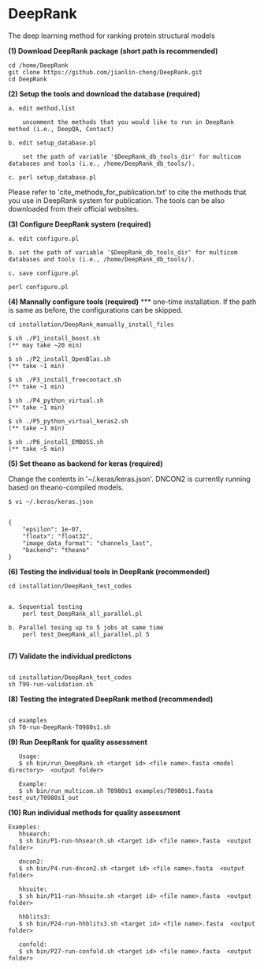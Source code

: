 # DeepRank
The deep learning method for ranking protein structural models


**(1) Download DeepRank package (short path is recommended)**

```
cd /home/DeepRank
git clone https://github.com/jianlin-cheng/DeepRank.git
cd DeepRank
```

**(2) Setup the tools and download the database (required)**

```
a. edit method.list

    uncomment the methods that you would like to run in DeepRank method (i.e., DeepQA, Contact) 

b. edit setup_database.pl

    set the path of variable '$DeepRank_db_tools_dir' for multicom databases and tools (i.e., /home/DeepRank_db_tools/).

c. perl setup_database.pl
```

Please refer to 'cite_methods_for_publication.txt' to cite the methods that you use in DeepRank system for publication. The tools can be also downloaded from their official websites.


**(3) Configure DeepRank system (required)**

```
a. edit configure.pl

b. set the path of variable '$DeepRank_db_tools_dir' for multicom databases and tools (i.e., /home/DeepRank_db_tools/).

c. save configure.pl

perl configure.pl
```

**(4) Mannally configure tools (required)**
*** one-time installation. If the path is same as before, the configurations can be skipped.
```
cd installation/DeepRank_manually_install_files

$ sh ./P1_install_boost.sh 
(** may take ~20 min)

$ sh ./P2_install_OpenBlas.sh 
(** take ~1 min)

$ sh ./P3_install_freecontact.sh 
(** take ~1 min)

$ sh ./P4_python_virtual.sh 
(** take ~1 min)

$ sh ./P5_python_virtual_keras2.sh 
(** take ~1 min)

$ sh ./P6_install_EMBOSS.sh 
(** take ~5 min)
```

**(5) Set theano as backend for keras (required)**

Change the contents in '~/.keras/keras.json'. DNCON2 is currently running based on theano-compiled models.
```
$ vi ~/.keras/keras.json


{
    "epsilon": 1e-07,
    "floatx": "float32",
    "image_data_format": "channels_last",
    "backend": "theano"
}
```

**(6) Testing the individual tools in DeepRank (recommended)**

```
cd installation/DeepRank_test_codes

   
a. Sequential testing 
    perl test_DeepRank_all_parallel.pl
  
b. Parallel tesing up to 5 jobs at same time
    perl test_DeepRank_all_parallel.pl 5
    
```

**(7) Validate the individual predictons**

```

cd installation/DeepRank_test_codes
sh T99-run-validation.sh

```

**(8) Testing the integrated DeepRank method (recommended)**

```

cd examples
sh T0-run-DeepRank-T0980s1.sh

```

**(9) Run DeepRank for quality assessment**

```
   Usage:
   $ sh bin/run_DeepRank.sh <target id> <file name>.fasta <model directory>  <output folder>

   Example:
   $ sh bin/run_multicom.sh T0980s1 examples/T0980s1.fasta test_out/T0980s1_out
```

**(10) Run individual methods for quality assessment**

```
Examples:
   hhsearch:
   $ sh bin/P1-run-hhsearch.sh <target id> <file name>.fasta  <output folder>
   
   dncon2:
   $ sh bin/P4-run-dncon2.sh <target id> <file name>.fasta  <output folder>

   hhsuite:
   $ sh bin/P11-run-hhsuite.sh <target id> <file name>.fasta  <output folder>

   hhblits3:
   $ sh bin/P24-run-hhblits3.sh <target id> <file name>.fasta  <output folder>

   confold:
   $ sh bin/P27-run-confold.sh <target id> <file name>.fasta  <output folder>

```
